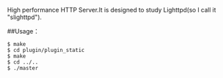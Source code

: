High performance HTTP Server.It is designed to study Lighttpd(so I call it "slighttpd").

##Usage：

```
$ make
$ cd plugin/plugin_static
$ make
$ cd ../..
$ ./master
```
